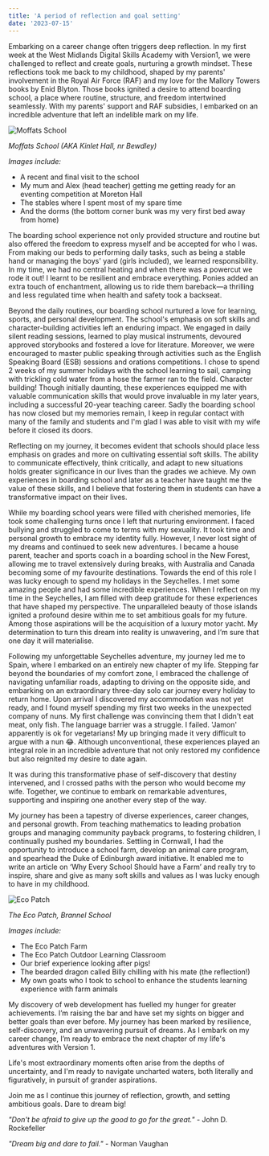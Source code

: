 ```yaml
---
title: 'A period of reflection and goal setting'
date: '2023-07-15'
---
```


Embarking on a career change often triggers deep reflection. In my first week at the West Midlands Digital Skills Academy with Version1, we were challenged to reflect and create goals, nurturing a growth mindset. These reflections took me back to my childhood, shaped by my parents' involvement in the Royal Air Force (RAF) and my love for the Mallory Towers books by Enid Blyton. Those books ignited a desire to attend boarding school, a place where routine, structure, and freedom intertwined seamlessly. With my parents' support and RAF subsidies, I embarked on an incredible adventure that left an indelible mark on my life.

![Moffats School](/images/MoffatsSchool.jpeg)

*Moffats School (AKA Kinlet Hall, nr Bewdley)*

*Images include:*
  
- A recent and final visit to the school
- My mum and Alex (head teacher) getting me getting ready for an eventing competition at Moreton Hall
- The stables where I spent most of my spare time
- And the dorms (the bottom corner bunk was my very first bed away from home)

The boarding school experience not only provided structure and routine but also offered the freedom to express myself and be accepted for who I was. From making our beds to performing daily tasks, such as being a stable hand or managing the boys' yard (girls included), we learned responsibility. In my time, we had no central heating and when there was a powercut we rode it out! I learnt to be resilient and embrace  everything. Ponies added an extra touch of enchantment, allowing us to ride them bareback—a thrilling and less regulated time when health and safety took a backseat.

Beyond the daily routines, our boarding school nurtured a love for learning, sports, and personal development. The school's emphasis on soft skills and character-building activities left an enduring impact. We engaged in daily silent reading sessions, learned to play musical instruments, devoured approved storybooks and fostered a love for literature. Moreover, we were encouraged to master public speaking through activities such as the English Speaking Board (ESB) sessions and orations competitions. I chose to spend 2 weeks of my summer holidays with the school learning to sail, camping with trickling cold water from a hose the farmer ran to the field. Character building! Though initially daunting, these experiences equipped me with valuable communication skills that would prove invaluable in my later years, including a successful 20-year teaching career. Sadly the boarding school has now closed but my memories remain, I keep in regular contact with many of the family and students and I'm glad I was able to visit with my wife before it closed its doors.

Reflecting on my journey, it becomes evident that schools should place less emphasis on grades and more on cultivating essential soft skills. The ability to communicate effectively, think critically, and adapt to new situations holds greater significance in our lives than the grades we achieve. My own experiences in boarding school and later as a teacher have taught me the value of these skills, and I believe that fostering them in students can have a transformative impact on their lives.

While my boarding school years were filled with cherished memories, life took some challenging turns once I left that nurturing environment. I faced bullying and struggled to come to terms with my sexuality. It took time and personal growth to embrace my identity fully. However, I never lost sight of my dreams and continued to seek new adventures. I became a house parent, teacher and sports coach in a boarding school in the New Forest, allowing me to travel extensively during breaks, with Australia and Canada becoming some of my favourite destinations. Towards the end of this role I was lucky enough to spend my holidays in the Seychelles. I met some amazing people and had some incredible experiences. When I reflect on my time in the Seychelles, I am filled with deep gratitude for these experiences that have shaped my perspective. The unparalleled beauty of those islands ignited a profound desire within me to set ambitious goals for my future. Among those aspirations will be the acquisition of a luxury motor yacht. My determination to turn this dream into reality is unwavering, and I’m sure that one day it will materialise.

Following my unforgettable Seychelles adventure, my journey led me to Spain, where I embarked on an entirely new chapter of my life. Stepping far beyond the boundaries of my comfort zone, I embraced the challenge of navigating unfamiliar roads, adapting to driving on the opposite side, and embarking on an extraordinary three-day solo car journey every holiday to return home. Upon arrival I discovered my accommodation was not yet ready, and I found myself spending my first two weeks in the unexpected company of nuns. My first challenge was convincing them that I didn't eat meat, only fish. The language barrier was a struggle. I failed. 'Jamon' apparently is ok for vegetarians! My up bringing made it very difficult to argue with a nun 😂. Although unconventional, these experiences played an integral role in an incredible adventure that not only restored my confidence but also reignited my desire to date again.

It was during this transformative phase of self-discovery that destiny intervened, and I crossed paths with the person who would become my wife. Together, we continue to embark on remarkable adventures, supporting and inspiring one another every step of the way.

My journey has been a tapestry of diverse experiences, career changes, and personal growth. From teaching mathematics to leading probation groups and managing community payback programs, to fostering children, I continually pushed my boundaries. Settling in Cornwall, I had the opportunity to introduce a school farm, develop an animal care program, and spearhead the Duke of Edinburgh award initiative. It enabled me to write an article on ‘Why Every School Should have a Farm’ and really try to inspire, share and give as many soft skills and values as I was lucky enough to have in my childhood.

![Eco Patch](/images/EcoPatch.jpeg)

*The Eco Patch, Brannel School*

*Images include:*
  
- The Eco Patch Farm
- The Eco Patch Outdoor Learning Classroom
- Our brief experience looking after pigs!
- The bearded dragon called Billy chilling with his mate (the reflection!)
- My own goats who I took to school to enhance the students learning experience with farm animals

My discovery of web development has fuelled my hunger for greater achievements. I’m raising the bar and have set my sights on bigger and better goals than ever before. My journey has been marked by resilience, self-discovery, and an unwavering pursuit of dreams. As I embark on my career change, I’m ready to embrace the next chapter of my life's adventures with Version 1.

Life's most extraordinary moments often arise from the depths of uncertainty, and I'm ready to navigate uncharted waters, both literally and figuratively, in pursuit of grander aspirations.

Join me as I continue this journey of reflection, growth, and setting ambitious goals. Dare to dream big!

*"Don't be afraid to give up the good to go for the great."* - John D. Rockefeller

*"Dream big and dare to fail."* - Norman Vaughan